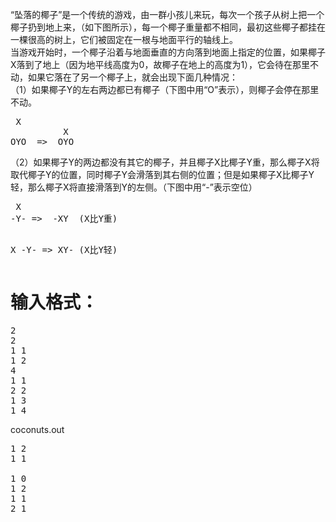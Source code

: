 
<p class="MsoNormal">
	“坠落的椰子”是一个传统的游戏，由一群小孩儿来玩，每次一个孩子从树上把一个椰子扔到地上来，（如下图所示），每一个椰子重量都不相同，最初这些椰子都挂在一棵很高的树上，它们被固定在一根与地面平行的轴线上。<br/>
<img src="/images/upload/image/20120704/20120704074859_68602.jpg" alt=""/><br/>
当游戏开始时，一个椰子沿着与地面垂直的方向落到地面上指定的位置，如果椰子X落到了地上（因为地平线高度为0，故椰子在地上的高度为1），它会待在那里不动，如果它落在了另一个椰子上，就会出现下面几种情况：<br/>
（1）如果椰子Y的左右两边都已有椰子（下图中用“O”表示），则椰子会停在那里不动。
</p>
<pre class="prettyprint"> X
          X
OYO  =&gt;  OYO
</pre>
（2）如果椰子Y的两边都没有其它的椰子，并且椰子X比椰子Y重，那么椰子X将取代椰子Y的位置，同时椰子Y会滑落到其右侧的位置；但是如果椰子X比椰子Y轻，那么椰子X将直接滑落到Y的左侧。（下图中用“-”表示空位）<br/>
<pre> X
-Y- =&gt;  -XY  (X比Y重)

 X
-Y- =&gt;  XY-  (X比Y轻)</pre>

# 输入格式：


<pre class="prettyprint">2
2
1 1
1 2
4
1 1
2 2
1 3
1 4</pre>
coconuts.out<br/>
<pre class="prettyprint">1 2
1 1

1 0
1 2
1 1
2 1
</pre>

